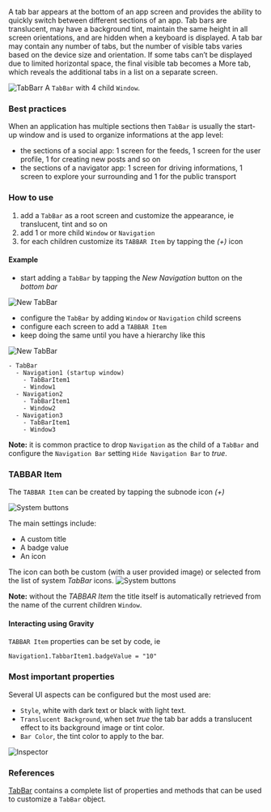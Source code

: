 A tab bar appears at the bottom of an app screen and provides the ability to quickly switch between different sections of an app. Tab bars are translucent, may have a background tint, maintain the same height in all screen orientations, and are hidden when a keyboard is displayed. A tab bar may contain any number of tabs, but the number of visible tabs varies based on the device size and orientation. If some tabs can’t be displayed due to limited horizontal space, the final visible tab becomes a More tab, which reveals the additional tabs in a list on a separate screen.

![TabBarr](images/tabbar1.png)
A `TabBar` with 4 child `Window`.

### Best practices
When an application has multiple sections then `TabBar` is usually the start-up window and is used to organize informations at the app level:

* the sections of a social app: 1 screen for the feeds, 1 screen for the user profile, 1 for creating new posts and so on
* the sections of a navigator app: 1 screen for driving informations, 1 screen to explore your surrounding and 1 for the public transport

### How to use
1. add a `TabBar` as a root screen and customize the appearance, ie translucent, tint and so on
1. add 1 or more child `Window` or `Navigation`
1. for each children customize its `TABBAR Item` by tapping the _(+)_ icon

#### Example
- start adding a `TabBar` by tapping the _New Navigation_ button on the _bottom bar_

![New TabBar](images/tabbar0.png)

- configure the `TabBar` by adding `Window` or `Navigation` child screens
- configure each screen to add a `TABBAR Item` 
- keep doing the same until you have a hierarchy like this

![New TabBar](images/tabbar5.png)

```
- TabBar
  - Navigation1 (startup window)  
    - TabBarItem1
    - Window1
  - Navigation2
    - TabBarItem1
    - Window2
  - Navigation3
    - TabBarItem1
    - Window3
```

**Note:** it is common practice to drop `Navigation` as the child of a `TabBar` and configure the `Navigation Bar` setting `Hide Navigation Bar` to _true_.

### TABBAR Item
The `TABBAR Item` can be created by tapping the subnode icon _(+)_

![System buttons](images/tabbar2.png)

The main settings include:
- A custom title
- A badge value
- An icon

The icon can both be custom (with a user provided image) or selected from the list of system _TabBar_ icons.
![System buttons](images/tabbar3.png)

**Note:** without the _TABBAR Item_ the title itself is automatically retrieved from the name of the current children `Window`.

#### Interacting using Gravity
`TABBAR Item` properties can be set by code, ie

```
Navigation1.TabbarItem1.badgeValue = "10"
```

### Most important properties
Several UI aspects can be configured but the most used are:
- `Style`, white with dark text or black with light text.
- `Translucent Background`, when set _true_ the tab bar adds a translucent effect to its background image or tint color.
- `Bar Color`, the tint color to apply to the bar.

![Inspector](images/tabbar4.png)

### References
[TabBar](../classes/TabBar.html) contains a complete list of properties and methods that can be used to customize a `TabBar` object.